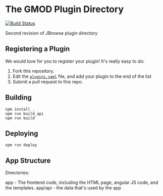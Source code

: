 # The GMOD Plugin Directory

[![Build Status](https://travis-ci.org/erasche/pluginapp.svg?branch=master)](https://travis-ci.org/erasche/pluginapp)

Second revision of JBrowse plugin directory

## Registering a Plugin

We would love for you to register your plugin! It's really easy to do:

1. Fork this repository.
2. Edit the [`plugins.yaml`](./plugins.yaml) file, and add your plugin to the
   end of the list
3. Submit a pull request to this repo.

## Building

```
npm install .
npm run build_api
npm run build
```

## Deploying

```
npm run deploy
```

## App Structure

Directories:

app - The frontend code, including the HTML page, angular JS code, and the templates.
app/api - the data that's used by the app
